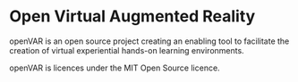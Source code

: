 # Open Virtual Augmented Reality
openVAR is an open source project creating an enabling tool to facilitate the creation of virtual experiential hands-on learning environments.

openVAR is licences under the MIT Open Source licence.
